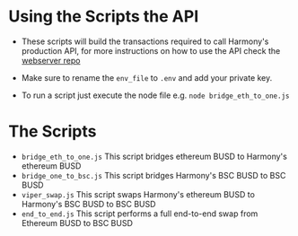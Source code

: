 # Using the Scripts the API

* These scripts will build the transactions required to call Harmony's production API, for more instructions on how to use the API check the [webserver repo](https://dicdoc.gitbook.io/doc/smart-chain-api/cross-chain-api)

* Make sure to rename the `env_file` to `.env` and add your private key. 

* To run a script just execute the node file e.g. `node bridge_eth_to_one.js`

# The Scripts

* `bridge_eth_to_one.js` This script bridges ethereum BUSD to Harmony's ethereum BUSD
* `bridge_one_to_bsc.js` This script bridges Harmony's BSC BUSD to BSC BUSD
* `viper_swap.js` This script swaps Harmony's ethereum BUSD to Harmony's BSC BUSD to BSC BUSD
* `end_to_end.js` This script performs a full end-to-end swap from Ethereum BUSD to BSC BUSD
